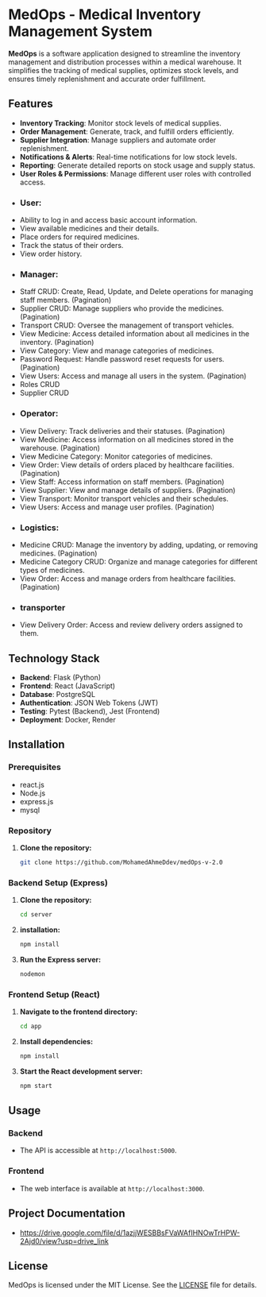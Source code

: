# MedOps - Medical Inventory Management System

**MedOps** is a software application designed to streamline the inventory management and distribution processes within a medical warehouse. It simplifies the tracking of medical supplies, optimizes stock levels, and ensures timely replenishment and accurate order fulfillment.

## Features

- **Inventory Tracking**: Monitor stock levels of medical supplies.
- **Order Management**: Generate, track, and fulfill orders efficiently.
- **Supplier Integration**: Manage suppliers and automate order replenishment.
- **Notifications & Alerts**: Real-time notifications for low stock levels.
- **Reporting**: Generate detailed reports on stock usage and supply status.
- **User Roles & Permissions**: Manage different user roles with controlled access.
- ### User:
- 	Ability to log in and access basic account information.
-	View available medicines and their details.
-	Place orders for required medicines.
-	Track the status of their orders.
-	View order history.
- ### Manager:
-	Staff CRUD: Create, Read, Update, and Delete operations for managing staff members. (Pagination)
-	Supplier CRUD: Manage suppliers who provide the medicines. (Pagination)
-	Transport CRUD: Oversee the management of transport vehicles. 
-	View Medicine: Access detailed information about all medicines in the inventory. (Pagination)
-	View Category: View and manage categories of medicines.
-	Password Request: Handle password reset requests for users. (Pagination)
-	View Users: Access and manage all users in the system. (Pagination)
-	Roles CRUD 
-	Supplier CRUD
- ### Operator:
-	View Delivery: Track deliveries and their statuses. (Pagination)
-	View Medicine: Access information on all medicines stored in the warehouse. (Pagination)
-	View Medicine Category: Monitor categories of medicines. 
-	View Order: View details of orders placed by healthcare facilities. (Pagination)
-	View Staff: Access information on staff members. (Pagination)
-	View Supplier: View and manage details of suppliers. (Pagination)
-	View Transport: Monitor transport vehicles and their schedules.
-	View Users: Access and manage user profiles.  (Pagination)
- ### Logistics:
-	Medicine CRUD: Manage the inventory by adding, updating, or removing medicines. (Pagination)
-	Medicine Category CRUD: Organize and manage categories for different types of medicines.
-	View Order: Access and manage orders from healthcare facilities. (Pagination)
- ### transporter
-	View Delivery Order: Access and review delivery orders assigned to them. 



## Technology Stack

- **Backend**: Flask (Python)
- **Frontend**: React (JavaScript)
- **Database**: PostgreSQL
- **Authentication**: JSON Web Tokens (JWT)
- **Testing**: Pytest (Backend), Jest (Frontend)
- **Deployment**: Docker, Render

## Installation

### Prerequisites

- react.js
- Node.js 
- express.js
- mysql

### Repository

1. **Clone the repository:**
    ```bash
    git clone https://github.com/MohamedAhmeDdev/medOps-v-2.0
    ```


### Backend Setup (Express)

1. **Clone the repository:**
    ```bash
    cd server
    ```

2. **installation:**
    ```bash
    npm install
    ```

3. **Run the Express server:**
    ```bash
    nodemon
    ```

### Frontend Setup (React)

1. **Navigate to the frontend directory:**
    ```bash
    cd app
    ```

2. **Install dependencies:**
    ```bash
    npm install
    ```

3. **Start the React development server:**
    ```bash
    npm start
    ```

## Usage

### Backend

- The API is accessible at `http://localhost:5000`.

### Frontend

- The web interface is available at `http://localhost:3000`.


## Project Documentation
- https://drive.google.com/file/d/1azjjWESBBsFVaWAfIHNOwTrHPW-2Ajd0/view?usp=drive_link


## License

MedOps is licensed under the MIT License. See the [LICENSE](LICENSE) file for details.


